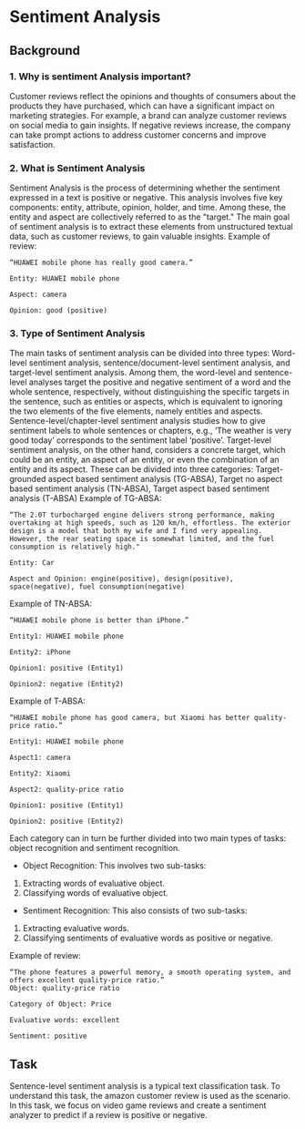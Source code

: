 # Sentiment Analysis
## Background
### 1.	Why is sentiment Analysis important?

Customer reviews reflect the opinions and thoughts of consumers about the products they have purchased, which can have a significant impact on marketing strategies. For example, a brand can analyze customer reviews on social media to gain insights. If negative reviews increase, the company can take prompt actions to address customer concerns and improve satisfaction.

### 2.	What is Sentiment Analysis

Sentiment Analysis is the process of determining whether the sentiment expressed in a text is positive or negative. This analysis involves five key components: entity, attribute, opinion, holder, and time. Among these, the entity and aspect are collectively referred to as the "target." The main goal of sentiment analysis is to extract these elements from unstructured textual data, such as customer reviews, to gain valuable insights.
Example of review:

	“HUAWEI mobile phone has really good camera.”

	Entity: HUAWEI mobile phone

	Aspect: camera

	Opinion: good (positive) 

### 3.	Type of Sentiment Analysis
	
The main tasks of sentiment analysis can be divided into three types: Word-level sentiment analysis, sentence/document-level sentiment analysis, and target-level sentiment analysis.
Among them, the word-level and sentence-level analyses target the positive and negative sentiment of a word and the whole sentence, respectively, without distinguishing the specific targets in the sentence, such as entities or aspects, which is equivalent to ignoring the two elements of the five elements, namely entities and aspects.
Sentence-level/chapter-level sentiment analysis studies how to give sentiment labels to whole sentences or chapters, e.g., ‘The weather is very good today’ corresponds to the sentiment label ‘positive’.
Target-level sentiment analysis, on the other hand, considers a concrete target, which could be an entity, an aspect of an entity, or even the combination of an entity and its aspect. These can be divided into three categories: Target-grounded aspect based sentiment analysis (TG-ABSA), Target no aspect based sentiment analysis (TN-ABSA), Target aspect based sentiment analysis (T-ABSA)
Example of TG-ABSA:

	“The 2.0T turbocharged engine delivers strong performance, making overtaking at high speeds, such as 120 km/h, effortless. The exterior design is a model that both my wife and I find very appealing. However, the rear seating space is somewhat limited, and the fuel consumption is relatively high."

	Entity: Car

	Aspect and Opinion: engine(positive), design(positive), space(negative), fuel consumption(negative)

Example of TN-ABSA:

	“HUAWEI mobile phone is better than iPhone.”
 
	Entity1: HUAWEI mobile phone

	Entity2: iPhone

	Opinion1: positive (Entity1)

	Opinion2: negative (Entity2)

Example of T-ABSA:

	“HUAWEI mobile phone has good camera, but Xiaomi has better quality-price ratio.”
 
	Entity1: HUAWEI mobile phone 

	Aspect1: camera

	Entity2: Xiaomi

	Aspect2: quality-price ratio

	Opinion1: positive (Entity1)

	Opinion2: positive (Entity2)

Each category can in turn be further divided into two main types of tasks: object recognition and sentiment recognition.
* Object Recognition: This involves two sub-tasks:

1.	Extracting words of evaluative object.
2.	Classifying words of evaluative object.
   
* Sentiment Recognition: This also consists of two sub-tasks:
1.	Extracting evaluative words.
2.	Classifying sentiments of evaluative words as positive or negative.

Example of review:

	“The phone features a powerful memory, a smooth operating system, and offers excellent quality-price ratio.”
	Object: quality-price ratio

	Category of Object: Price

	Evaluative words: excellent
	
	Sentiment: positive
 ## Task

Sentence-level sentiment analysis is a typical text classification task. To understand this task, the amazon customer review is used as the scenario. In this task, we focus on video game reviews and create a sentiment analyzer to predict if a review is positive or negative.

